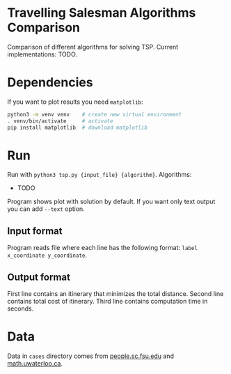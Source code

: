 # Travelling Salesman Algorithms Comparison
Comparison of different algorithms for solving TSP.
Current implementations: TODO.

# Dependencies
If you want to plot results you need `matplotlib`:
```bash
python3 -m venv venv    # create new virtual environment
. venv/bin/activate     # activate
pip install matplotlib  # download matplotlib
```

# Run
Run with `python3 tsp.py {input_file} {algorithm}`.
Algorithms:
* TODO

Program shows plot with solution by default.
If you want only text output you can add `--text` option.

## Input format
Program reads file where each line has the following format: `label x_coordinate y_coordinate`.

## Output format
First line contains an itinerary that minimizes the total distance.
Second line contains total cost of itinerary.
Third line contains computation time in seconds.

# Data
Data in `cases` directory comes from
[people.sc.fsu.edu](https://people.sc.fsu.edu/~jburkardt/datasets/tsp/tsp.html)
and [math.uwaterloo.ca](http://www.math.uwaterloo.ca/tsp/).
